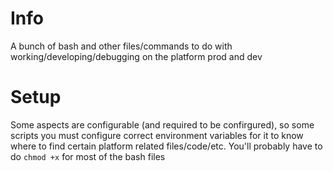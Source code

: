# Info
A bunch of bash and other files/commands to do with working/developing/debugging on the platform prod and dev

# Setup
Some aspects are configurable (and required to be confirgured), so some scripts you must configure correct environment variables for it to know where to find certain platform related files/code/etc.
You'll probably have to do `chmod +x` for most of the bash files
